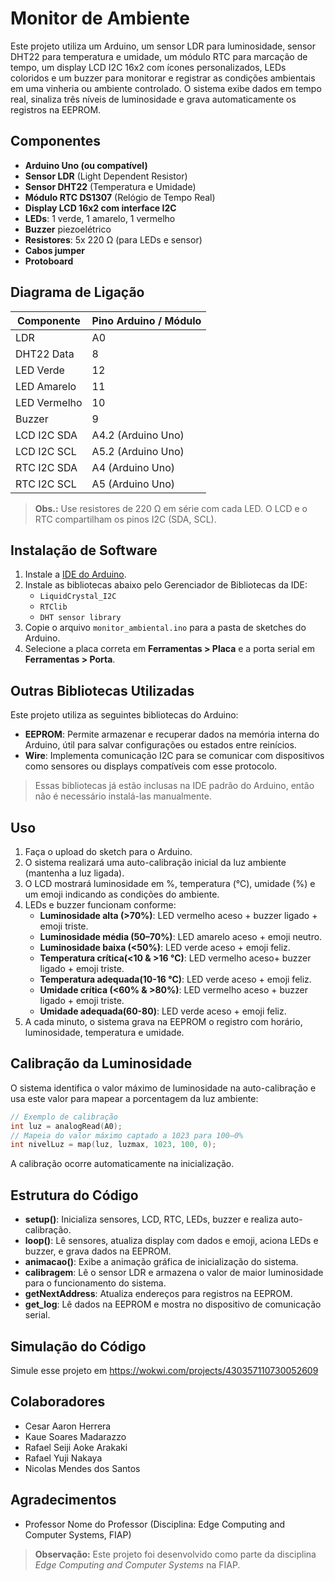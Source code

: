 # Monitor de Ambiente 

Este projeto utiliza um Arduino, um sensor LDR para luminosidade, sensor DHT22 para temperatura e umidade, um módulo RTC para marcação de tempo, um display LCD I2C 16x2 com ícones personalizados, LEDs coloridos e um buzzer para monitorar e registrar as condições ambientais em uma vinheria ou ambiente controlado. O sistema exibe dados em tempo real, sinaliza três níveis de luminosidade e grava automaticamente os registros na EEPROM.

## Componentes

- **Arduino Uno (ou compatível)**
- **Sensor LDR** (Light Dependent Resistor)
- **Sensor DHT22** (Temperatura e Umidade)
- **Módulo RTC DS1307** (Relógio de Tempo Real)
- **Display LCD 16x2 com interface I2C**
- **LEDs**: 1 verde, 1 amarelo, 1 vermelho
- **Buzzer** piezoelétrico
- **Resistores**: 5x 220 Ω (para LEDs e sensor)
- **Cabos jumper**
- **Protoboard**

## Diagrama de Ligação

| Componente       | Pino Arduino / Módulo |
|------------------|----------------------|
| LDR              | A0                   |
| DHT22 Data       | 8                    |
| LED Verde        | 12                   |
| LED Amarelo      | 11                   |
| LED Vermelho     | 10                   |
| Buzzer           | 9                    |
| LCD I2C SDA      | A4.2 (Arduino Uno)      |
| LCD I2C SCL      | A5.2 (Arduino Uno)      |
| RTC I2C SDA      | A4 (Arduino Uno)      |
| RTC I2C SCL      | A5 (Arduino Uno)      |

> **Obs.:** Use resistores de 220 Ω em série com cada LED. O LCD e o RTC compartilham os pinos I2C (SDA, SCL).

## Instalação de Software

1. Instale a [IDE do Arduino](https://www.arduino.cc/en/software).
2. Instale as bibliotecas abaixo pelo Gerenciador de Bibliotecas da IDE:
   - `LiquidCrystal_I2C`
   - `RTClib`
   - `DHT sensor library`
3. Copie o arquivo `monitor_ambiental.ino` para a pasta de sketches do Arduino.
4. Selecione a placa correta em **Ferramentas > Placa** e a porta serial em **Ferramentas > Porta**.

##  Outras Bibliotecas Utilizadas

Este projeto utiliza as seguintes bibliotecas do Arduino:

- **EEPROM**: Permite armazenar e recuperar dados na memória interna do Arduino, útil para salvar configurações ou estados entre reinícios.
- **Wire**: Implementa comunicação I2C para se comunicar com dispositivos como sensores ou displays compatíveis com esse protocolo.

> Essas bibliotecas já estão inclusas na IDE padrão do Arduino, então não é necessário instalá-las manualmente.

## Uso

1. Faça o upload do sketch para o Arduino.
2. O sistema realizará uma auto-calibração inicial da luz ambiente (mantenha a luz ligada).
3. O LCD mostrará luminosidade em %, temperatura (°C), umidade (%) e um emoji indicando as condições do ambiente.
4. LEDs e buzzer funcionam conforme:
   - **Luminosidade alta (>70%)**: LED vermelho aceso + buzzer ligado + emoji triste.
   - **Luminosidade média (50–70%)**: LED amarelo aceso + emoji neutro.
   - **Luminosidade baixa (<50%)**: LED verde aceso + emoji feliz.
   - **Temperatura crítica(<10 & >16 °C)**: LED vermelho aceso+ buzzer ligado + emoji triste.
   - **Temperatura adequada(10-16 °C)**: LED verde aceso + emoji feliz.
   - **Umidade crítica (<60% & >80%)**: LED vermelho aceso + buzzer ligado + emoji triste.
   - **Umidade adequada(60-80)**: LED verde aceso + emoji feliz.
5. A cada minuto, o sistema grava na EEPROM o registro com horário, luminosidade, temperatura e umidade.

## Calibração da Luminosidade

O sistema identifica o valor máximo de luminosidade na auto-calibração e usa este valor para mapear a porcentagem da luz ambiente:

```cpp
// Exemplo de calibração
int luz = analogRead(A0);
// Mapeia do valor máximo captado a 1023 para 100–0%
int nivelLuz = map(luz, luzmax, 1023, 100, 0);
```

A calibração ocorre automaticamente na inicialização.

## Estrutura do Código

- **setup()**: Inicializa sensores, LCD, RTC, LEDs, buzzer e realiza auto-calibração.
- **loop()**: Lê sensores, atualiza display com dados e emoji, aciona LEDs e buzzer, e grava dados na EEPROM.
- **animacao()**: Exibe a animação gráfica de inicialização do sistema.
- **calibragem**: Lê o sensor LDR e armazena o valor de maior luminosidade para o funcionamento do sistema.
- **getNextAddress**: Atualiza endereços para registros na EEPROM.
- **get_log**: Lê dados na EEPROM e mostra no dispositivo de comunicação serial. 

## Simulação do Código
Simule esse projeto em https://wokwi.com/projects/430357110730052609

## Colaboradores

- Cesar Aaron Herrera
- Kaue Soares Madarazzo
- Rafael Seiji Aoke Arakaki
- Rafael Yuji Nakaya
- Nicolas Mendes dos Santos

## Agradecimentos

- Professor Nome do Professor (Disciplina: Edge Computing and Computer Systems, FIAP)

> **Observação:** Este projeto foi desenvolvido como parte da disciplina *Edge Computing and Computer Systems* na FIAP.
